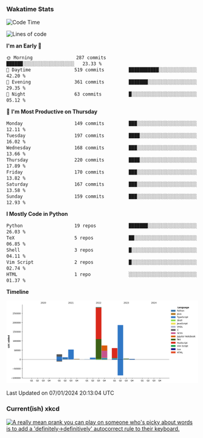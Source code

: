 ### Wakatime Stats
<!--START_SECTION:waka-->
![Code Time](http://img.shields.io/badge/Code%20Time-2%2C247%20hrs%205%20mins-blue)

![Lines of code](https://img.shields.io/badge/From%20Hello%20World%20I%27ve%20Written-717.2%20thousand%20lines%20of%20code-blue)

**I'm an Early 🐤** 

```text
🌞 Morning                287 commits         ██████░░░░░░░░░░░░░░░░░░░   23.33 % 
🌆 Daytime                519 commits         ███████████░░░░░░░░░░░░░░   42.20 % 
🌃 Evening                361 commits         ███████░░░░░░░░░░░░░░░░░░   29.35 % 
🌙 Night                  63 commits          █░░░░░░░░░░░░░░░░░░░░░░░░   05.12 % 
```
📅 **I'm Most Productive on Thursday** 

```text
Monday                   149 commits         ███░░░░░░░░░░░░░░░░░░░░░░   12.11 % 
Tuesday                  197 commits         ████░░░░░░░░░░░░░░░░░░░░░   16.02 % 
Wednesday                168 commits         ███░░░░░░░░░░░░░░░░░░░░░░   13.66 % 
Thursday                 220 commits         ████░░░░░░░░░░░░░░░░░░░░░   17.89 % 
Friday                   170 commits         ███░░░░░░░░░░░░░░░░░░░░░░   13.82 % 
Saturday                 167 commits         ███░░░░░░░░░░░░░░░░░░░░░░   13.58 % 
Sunday                   159 commits         ███░░░░░░░░░░░░░░░░░░░░░░   12.93 % 
```


**I Mostly Code in Python** 

```text
Python                   19 repos            ███████░░░░░░░░░░░░░░░░░░   26.03 % 
TeX                      5 repos             ██░░░░░░░░░░░░░░░░░░░░░░░   06.85 % 
Shell                    3 repos             █░░░░░░░░░░░░░░░░░░░░░░░░   04.11 % 
Vim Script               2 repos             █░░░░░░░░░░░░░░░░░░░░░░░░   02.74 % 
HTML                     1 repo              ░░░░░░░░░░░░░░░░░░░░░░░░░   01.37 % 
```



**Timeline**

![Lines of Code chart](https://raw.githubusercontent.com/joshuajeschek/joshuajeschek/main/assets/bar_graph.png)


 Last Updated on 07/01/2024 20:13:04 UTC
<!--END_SECTION:waka-->

### Current(ish) xkcd
<a id="xkcd-a" title="A really mean prank you can play on someone who's picky about words is to add a 'definitely->definitively' autocorrect rule to their keyboard." href="https://www.xkcd.com" target="_blank">
        <img align="center" id="xkcd-img" src="https://imgs.xkcd.com/comics/definitely.png" alt="A really mean prank you can play on someone who's picky about words is to add a 'definitely->definitively' autocorrect rule to their keyboard." height=300 />
</a>
